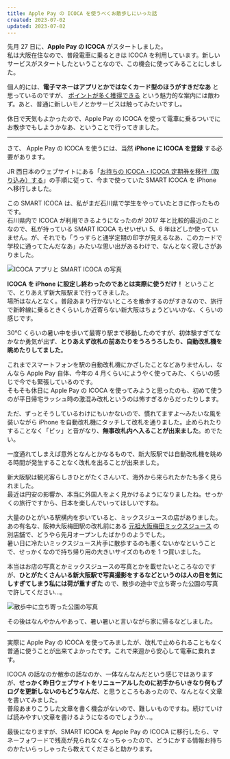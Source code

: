 ```yaml
---
title: Apple Pay の ICOCA を使うべくお散歩しにいった話
created: 2023-07-02
updated: 2023-07-02
---
```


先月 27 日に、**Apple Pay の ICOCA** がスタートしました。  
私は大阪在住なので、普段電車に乗るときは ICOCA を利用しています。新しいサービスがスタートしたということなので、この機会に使ってみることにしました。

個人的には、**電子マネーはアプリとかではなくカード型のほうがすきだなあ** と思っているのですが、 [ポイントが多く獲得できる](https://www.jr-odekake.net/icoca/applepay/j-westcard/) という魅力的な案内には敵わず。あと、普通に新しいモノとかサービスは触ってみたいですし。

休日で天気もよかったので、Apple Pay の ICOCA を使って電車に乗るついでにお散歩でもしようかなあ、ということで行ってきました。

---

さて、 Apple Pay の ICOCA を使うには、当然 **iPhone に ICOCA を登録** する必要があります。

JR 西日本のウェブサイトにある「[お持ちの ICOCA・ICOCA 定期券を移行（取り込み）する](https://www.jr-odekake.net/icoca/applepay/start/pass_transition/)」の手順に従って、今まで使っていた SMART ICOCA を iPhone へ移行しました。

この SMART ICOCA は、私がまだ石川県で学生をやっていたときに作ったものです。  
石川県内で ICOCA が利用できるようになったのが 2017 年と比較的最近のことなので、私が持っている SMART ICOCA もせいぜい 5、6 年ほどしか使っていません。が、それでも「うっすらと通学定期の印字が見えるなあ、このカードで学校に通ってたんだなあ」みたいな思い出があるわけで、なんとなく寂しさがありました。

![ICOCA アプリと SMART ICOCA の写真](/cdn-cgi/imagedelivery/3uWTcGTKoWPI8987WrI0hQ/3b4ebb77-d39c-40f2-d835-7763b61f1a00/w=768)

**ICOCA を iPhone に設定し終わったのであとは実際に使うだけ！** ということで、とりあえず新大阪駅まで行ってきました。  
場所はなんとなく。普段あまり行かないところを散歩するのがすきなので、旅行で新幹線に乗るときくらいしか近寄らない新大阪はちょうどいいかな、くらいの感じです。

30℃ くらいの暑い中を歩いて最寄り駅まで移動したのですが、初体験すぎてなかなか勇気が出ず、**とりあえず改札の前あたりをうろうろしたり、自動改札機を眺めたりしてました**。

これまでスマートフォンを駅の自動改札機にかざしたことなどありませんし、なんなら Apple Pay 自体、今年の 4 月くらいにようやく使ってみた、くらいの感じで今でも緊張しているのです。  
そもそも休日に Apple Pay の ICOCA を使ってみようと思ったのも、初めて使うのが平日帰宅ラッシュ時の激混み改札というのは怖すぎるからだったりします。

ただ、ずっとそうしているわけにもいかないので、慣れてますよ～みたいな風を装いながら iPhone を自動改札機にタッチして改札を通りました。止められたりすることなく「ピッ」と音がなり、**無事改札内へ入ることが出来ました**。めでたい。

一度通れてしまえば意外となんとかなるもので、新大阪駅では自動改札機を眺める時間が発生することなく改札を出ることが出来ました。

新大阪駅は観光客らしきひとがたくさんいて、海外から来られたかたも多く見られました。  
最近は円安の影響か、本当に外国人をよく見かけるようになりましたね。せっかくの旅行ですから、日本を楽しんでいってほしいですね。

大量のひとがいる駅構内を歩いていると、ミックスジュースの店がありました。あの有名な、阪神大阪梅田駅の改札前にある [元祖大阪梅田ミックスジュース](https://mix-juice-ai-sakai.com/ud-index/) の別店舗で、どうやら先月オープンしたばかりのようでした。  
暑い日に冷たいミックスジュース片手に散歩するのも悪くないかなということで、せっかくなので持ち帰り用の大きいサイズのものを 1 つ買いました。

本当はお店の写真とかミックスジュースの写真とかを載せたいところなのですが、**ひとがたくさんいる新大阪駅で写真撮影をするなどというのは人の目を気にしすぎてしまう私には荷が重すぎた** ので、散歩の途中で立ち寄った公園の写真で許してください…。

![散歩中に立ち寄った公園の写真](/cdn-cgi/imagedelivery/3uWTcGTKoWPI8987WrI0hQ/669fee8d-ff85-4277-ea26-8a6f53960800/w=768)

その後はなんやかんやあって、暑い暑いと言いながら家に帰るなどしました。

---

実際に Apple Pay の ICOCA を使ってみましたが、改札で止められることもなく普通に使うことが出来てよかったです。これで来週から安心して電車に乗れます。

ICOCA の話なのか散歩の話なのか、一体なんなんだという感じではありますが、**せっかく昨日ウェブサイトをリニューアルしたのに初手からいきなり何もブログを更新しないのもどうなんだ**、と思うところもあったので、なんとなく文章を書いてみました。  
普段あまりこうした文章を書く機会がないので、難しいものですね。続けていけば読みやすい文章を書けるようになるのでしょうか…。

最後になりますが、SMART ICOCA を Apple Pay の ICOCA に移行したら、マネーフォワードで残高が見られなくなっちゃったので、どうにかする情報お持ちのかたいらっしゃったら教えてくださると助かります。
